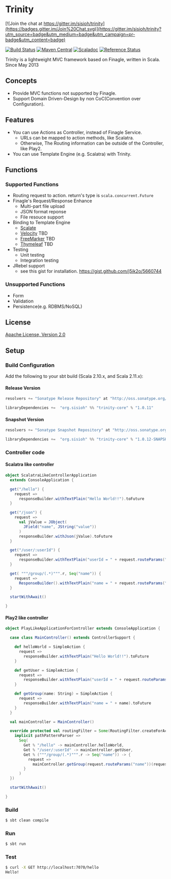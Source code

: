 # Trinity

[![Join the chat at https://gitter.im/sisioh/trinity](https://badges.gitter.im/Join%20Chat.svg)](https://gitter.im/sisioh/trinity?utm_source=badge&utm_medium=badge&utm_campaign=pr-badge&utm_content=badge)

[![Build Status](https://travis-ci.org/sisioh/trinity.png?branch=develop)](https://travis-ci.org/sisioh/trinity)
[![Maven Central](https://maven-badges.herokuapp.com/maven-central/org.sisioh/trinity_2.11/badge.svg)](https://maven-badges.herokuapp.com/maven-central/org.sisioh/trinity_2.11)
[![Scaladoc](http://javadoc-badge.appspot.com/org.sisioh/trinity.svg?label=scaladoc)](http://javadoc-badge.appspot.com/org.sisioh/trinity_2.11)
[![Reference Status](https://www.versioneye.com/java/org.sisioh:trinity_2.11/reference_badge.svg?style=flat)](https://www.versioneye.com/java/org.sisioh:trinity_2.11/references)

Trinity is a lightweight MVC framework based on Finagle, written in Scala.  
Since May 2013

## Concepts
- Provide MVC functions not supported by Finagle.
- Support Domain Driven-Design by non CoC(Convention over Configuration).

## Features
- You can use Actions as Controller, instead of Finagle Service.
  - URLs can be mapped to action methods, like Scalatra.
  - Otherwise, The Routing information can be outside of the Controller, like Play2.
- You can use Template Engine (e.g. Scalatra) with Trinity.

## Functions
### Supported Functions
- Routing request to action. return's type is `scala.concurrent.Future`
- Finagle's Request/Response Enhance
  - Multi-part file upload
  - JSON format reponse
  - File resouce support
- Binding to Template Engine
  - [Scalate](http://scalate.fusesource.org/)
  - [Velocity](http://velocity.apache.org/) TBD
  - [FreeMarker](http://freemarker.org/) TBD
  - [Thymeleaf](http://www.thymeleaf.org/) TBD
- Testing
  - Unit testing
  - Integration testing
- JRebel support
  - see this gist for installation. https://gist.github.com/j5ik2o/5660744

### Unsupported Functions
- Form
- Validation 
- Persistence(e.g. RDBMS/NoSQL)

## License
[Apache License, Version 2.0](http://www.apache.org/licenses/LICENSE-2.0.html)

## Setup

### Build Configuration

Add the following to your sbt build (Scala 2.10.x, and Scala 2.11.x):

#### Release Version

```scala
resolvers += "Sonatype Release Repository" at "http://oss.sonatype.org/content/repositories/releases/"

libraryDependencies +=  "org.sisioh" %% "trinity-core" % "1.0.11"
```

#### Snapshot Version

```scala
resolvers += "Sonatype Snapshot Repository" at "http://oss.sonatype.org/content/repositories/snapshots/"

libraryDependencies +=  "org.sisioh" %% "trinity-core" % "1.0.12-SNAPSHOT"
```
  
### Controller code

#### Scalatra like controller

```scala
object ScalatraLikeControllerApplication
  extends ConsoleApplication {

  get("/hello") {
    request =>
      responseBuilder.withTextPlain("Hello World!!").toFuture
  }

  get("/json") {
    request =>
      val jValue = JObject(
        JField("name", JString("value"))
      )
      responseBuilder.withJson(jValue).toFuture
  }

  get("/user/:userId") {
    request =>
      responseBuilder.withTextPlain("userId = " + request.routeParams("userId")).toFuture
  }

  get( """/group/(.*)""".r, Seq("name")) {
    request =>
      ResponseBuilder().withTextPlain("name = " + request.routeParams("name")).toFuture
  }

  startWithAwait()

}
```

#### Play2 like controller

```scala
object PlayLikeApplicationForController extends ConsoleApplication {

  case class MainController() extends ControllerSupport {

    def helloWorld = SimpleAction {
      request =>
        responseBuilder.withTextPlain("Hello World!!").toFuture
    }

    def getUser = SimpleAction {
      request =>
        responseBuilder.withTextPlain("userId = " + request.routeParams("userId")).toFuture
    }

    def getGroup(name: String) = SimpleAction {
      request =>
        responseBuilder.withTextPlain("name = " + name).toFuture
    }
  }

  val mainController = MainController()

  override protected val routingFilter = Some(RoutingFilter.createForActions {
    implicit pathPatternParser =>
      Seq(
        Get % "/hello" -> mainController.helloWorld,
        Get % "/user/:userId" -> mainController.getUser,
        Get % ("""/group/(.*)""".r -> Seq("name")) -> {
          request =>
            mainController.getGroup(request.routeParams("name"))(request)
        }
      )
  })

  startWithAwait()

}
```

### Build 

```sh
$ sbt clean compile
```

### Run

```sh
$ sbt run
```

### Test

```sh
$ curl -X GET http://localhost:7070/hello
Hello!
```


